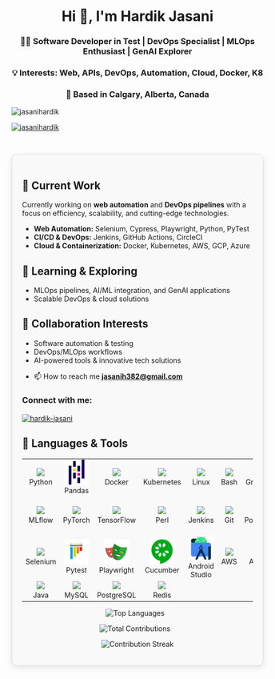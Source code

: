 <h1 align="center">Hi 👋, I'm Hardik Jasani</h1>
<h3 align="center">  🧑‍💻 Software Developer in Test | DevOps Specialist | MLOps Enthusiast | GenAI Explorer </h3>
<h3 align="center">  💡 Interests: Web, APIs, DevOps, Automation, Cloud, Docker, K8 </h3>
<h3 align="center">  📍 Based in Calgary, Alberta, Canada  </h3>

<p align="left"> <img src="https://komarev.com/ghpvc/?username=jasanihardik&label=Profile%20views&color=0e75b6&style=flat" alt="jasanihardik" /> </p>

<p align="left"> <a href="https://github.com/ryo-ma/github-profile-trophy"><img src="https://github-profile-trophy.vercel.app/?username=jasanihardik" alt="jasanihardik" /></a> </p>

<p align="left"> <a href="https://twitter.com/" target="blank"><img src="https://img.shields.io/twitter/follow/?logo=twitter&style=for-the-badge" alt="" /></a> </p>






<div style="border:1px solid #dcdcdc; border-radius:10px; padding:20px; background-color:#f9f9f9; box-shadow: 0px 4px 12px rgba(0,0,0,0.1); margin-bottom:20px;">

<h2>🔭 Current Work</h2>

<p>Currently working on <strong>web automation</strong> and <strong>DevOps pipelines</strong> with a focus on efficiency, scalability, and cutting-edge technologies.</p>

<ul>
  <li><strong>Web Automation:</strong> Selenium, Cypress, Playwright, Python, PyTest</li>
  <li><strong>CI/CD & DevOps:</strong> Jenkins, GitHub Actions, CircleCI</li>
  <li><strong>Cloud & Containerization:</strong> Docker, Kubernetes, AWS, GCP, Azure</li>
</ul>

<h2>🌱 Learning & Exploring</h2>

<ul>
  <li>MLOps pipelines, AI/ML integration, and GenAI applications</li>
  <li>Scalable DevOps & cloud solutions</li>
</ul>

<h2>👯 Collaboration Interests</h2>

<ul>
  <li>Software automation & testing</li>
  <li>DevOps/MLOps workflows</li>
  <li>AI-powered tools & innovative tech solutions</li>
</ul>


- 📫 How to reach me **jasanih382@gmail.com**

<h3 align="left">Connect with me:</h3>
<p align="left">
<a href="https://linkedin.com/in/hardik-jasani" target="blank"><img align="center" src="https://raw.githubusercontent.com/rahuldkjain/github-profile-readme-generator/master/src/images/icons/Social/linked-in-alt.svg" alt="hardik-jasani" height="30" width="40" /></a>
</p>





## 🧰 Languages & Tools

<table align="center">
  <tr>
    <td align="center">
      <a href="https://www.python.org" target="_blank">
        <img src="https://skillicons.dev/icons?i=python" height="50"/>
      </a><br/>Python
    </td>
    <td align="center">
      <a href="https://pandas.pydata.org/" target="_blank">
        <img src="assets/icons/pandas.png" height="50"/>
      </a><br/>Pandas
    </td>
    <td align="center">
      <a href="https://www.docker.com/" target="_blank">
        <img src="https://skillicons.dev/icons?i=docker" height="50"/>
      </a><br/>Docker
    </td>
    <td align="center">
      <a href="https://kubernetes.io" target="_blank">
        <img src="https://skillicons.dev/icons?i=kubernetes" height="50"/>
      </a><br/>Kubernetes
    </td>
    <td align="center">
      <a href="https://www.linux.org/" target="_blank">
        <img src="https://skillicons.dev/icons?i=linux" height="50"/>
      </a><br/>Linux
    </td>
    <td align="center">
      <a href="https://www.gnu.org/software/bash/" target="_blank">
        <img src="https://skillicons.dev/icons?i=bash" height="50"/>
      </a><br/>Bash
    </td>
    <td align="center">
      <a href="https://grafana.com" target="_blank">
        <img src="https://skillicons.dev/icons?i=grafana" height="50"/>
      </a><br/>Grafana
    </td>
    <td align="center">
      <a href="https://prometheus.io/" target="_blank">
        <img src="https://skillicons.dev/icons?i=prometheus" height="50"/>
      </a><br/>Prometheus
    </td>
    <td align="center">
      <a href="https://www.terraform.io/" target="_blank">
        <img src="https://skillicons.dev/icons?i=terraform" height="50"/>
      </a><br/>Terraform
    </td>
  </tr>

  <tr>
    <td align="center">
      <a href="https://mlflow.org/" target="_blank">
        <img src="https://brandfetch.com/mlflow.org/logo" height="50"/>
      </a><br/>MLflow
    </td>
    <td align="center">
      <a href="https://pytorch.org/" target="_blank">
        <img src="https://skillicons.dev/icons?i=pytorch" height="50"/>
      </a><br/>PyTorch
    </td>
    <td align="center">
      <a href="https://www.tensorflow.org/" target="_blank">
        <img src="https://skillicons.dev/icons?i=tensorflow" height="50"/>
      </a><br/>TensorFlow
    </td>
    <td align="center">
      <a href="https://www.perl.org/" target="_blank">
        <img src="https://skillicons.dev/icons?i=perl" height="50"/>
      </a><br/>Perl
    </td>
    <td align="center">
      <a href="https://www.jenkins.io" target="_blank">
        <img src="https://skillicons.dev/icons?i=jenkins" height="50"/>
      </a><br/>Jenkins
    </td>
    <td align="center">
      <a href="https://git-scm.com/" target="_blank">
        <img src="https://skillicons.dev/icons?i=git" height="50"/>
      </a><br/>Git
    </td>
    <td align="center">
      <a href="https://postman.com" target="_blank">
        <img src="https://skillicons.dev/icons?i=postman" height="50"/>
      </a><br/>Postman
    </td>
    <td align="center">
      <a href="https://github.com/features/actions" target="_blank">
        <img src="https://skillicons.dev/icons?i=githubactions" height="50"/>
      </a><br/>GitHub Actions
    </td>
    <td align="center">
      <a href="https://circleci.com/" target="_blank">
        <img src="assets/icons/CircleCI.png" height="50"/>
      </a><br/>CircleCI
    </td>
  </tr>

  <tr>
    <td align="center">
      <a href="https://www.selenium.dev" target="_blank">
        <img src="https://skillicons.dev/icons?i=selenium" height="50"/>
      </a><br/>Selenium
    </td>
    <td align="center">
      <a href="https://pytest.org/" target="_blank">
        <img src="assets/icons/pytest.png" height="50"/>
      </a><br/>Pytest
    </td>
    <td align="center">
      <a href="https://playwright.dev/" target="_blank">
        <img src="assets/icons/Playwright.png" height="50"/>
      </a><br/>Playwright
    </td>
    <td align="center">
      <a href="https://cucumber.io/" target="_blank">
        <img src="assets/icons/Cucumber.png" height="50"/>
      </a><br/>Cucumber
    </td>
    <td align="center">
      <a href="https://developer.android.com" target="_blank">
        <img src="assets/icons/Android_Studio.png" height="50"/>
      </a><br/>Android Studio
    </td>
    <td align="center">
      <a href="https://aws.amazon.com" target="_blank">
        <img src="https://skillicons.dev/icons?i=aws" height="50"/>
      </a><br/>AWS
    </td>
    <td align="center">
      <a href="https://azure.microsoft.com/en-in/" target="_blank">
        <img src="https://skillicons.dev/icons?i=azure" height="50"/>
      </a><br/>Azure
    </td>
    <td align="center">
      <a href="https://firebase.google.com/" target="_blank">
        <img src="https://skillicons.dev/icons?i=firebase" height="50"/>
      </a><br/>Firebase
    </td>
    <td align="center">
      <a href="https://cloud.google.com" target="_blank">
        <img src="https://skillicons.dev/icons?i=gcp" height="50"/>
      </a><br/>GCP
    </td>
  </tr>

  <tr>
    <td align="center">
      <a href="https://www.java.com" target="_blank">
        <img src="https://skillicons.dev/icons?i=java" height="50"/>
      </a><br/>Java
    </td>
    <td align="center">
      <a href="https://www.mysql.com/" target="_blank">
        <img src="https://skillicons.dev/icons?i=mysql" height="50"/>
      </a><br/>MySQL
    </td>
    <td align="center">
      <a href="https://www.postgresql.org" target="_blank">
        <img src="https://skillicons.dev/icons?i=postgresql" height="50"/>
      </a><br/>PostgreSQL
    </td>
    <td align="center">
      <a href="https://redis.io" target="_blank">
        <img src="https://skillicons.dev/icons?i=redis" height="50"/>
      </a><br/>Redis
    </td>
  </tr>
</table>










<div align="center">
  <!-- Top Languages Used -->
  <img src="https://github-readme-stats.vercel.app/api/top-langs/?username=jasanihardik&layout=compact&langs_count=8&theme=react" 
       alt="Top Languages" height="180" style="margin-right:10px; object-fit:contain;" />

  <!-- Total Contributions -->
  <img src="https://github-readme-stats.vercel.app/api?username=jasanihardik&show_icons=true&count_private=true&theme=react" 
       alt="Total Contributions" height="180" style="margin-right:10px; object-fit:contain;" />

  <!-- Streak or Recent Activity -->
  <img src="https://github-readme-streak-stats.herokuapp.com/?user=jasanihardik&theme=react&date_format=M%20j%5B%2C%20Y%5D" 
       alt="Contribution Streak" height="180" style="object-fit:contain;" />
</div>



